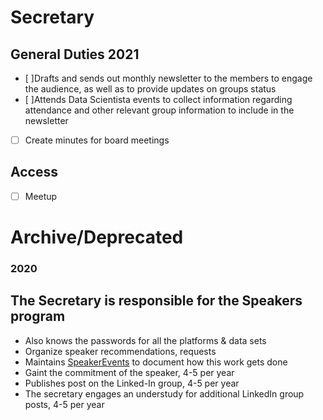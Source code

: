 # Secretary

## General Duties 2021
- [ ]Drafts and sends out monthly newsletter to the members to engage the audience, as well as to provide updates on groups status
- [ ]Attends Data Scientista events to collect information regarding attendance and other relevant group information to include in the newsletter
- [ ] Create minutes for board meetings

## Access
- [ ] Meetup

# Archive/Deprecated

### 2020
## The Secretary is responsible for the Speakers program 
* Also knows the passwords for all the platforms & data sets
* Organize speaker recommendations, requests
* Maintains [SpeakerEvents](../ProgramsHandbook/SpeakerEvents.md) to document how this work gets done
* Gaint the commitment of the speaker, 4-5 per year
* Publishes post on the Linked-In group, 4-5 per year
* The secretary engages an understudy for additional LinkedIn group posts, 4-5 per year 